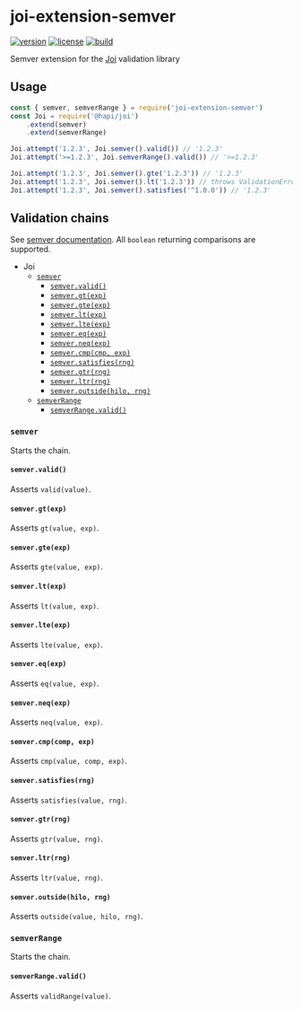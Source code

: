 # joi-extension-semver

[![version](https://img.shields.io/npm/v/joi-extension-semver?style=flat-square)][npm]
[![license](https://img.shields.io/npm/l/joi-extension-semver?style=flat-square)][npm]
[![build](https://travis-ci.org/dszakallas/joi-extension-semver.svg?branch=master)][build]

[npm]: https://www.npmjs.com/package/joi-extension-semver
[build]: https://travis-ci.org/dszakallas/joi-extension-semver

Semver extension for the [Joi][] validation library

[joi]: https://github.com/hapijs/joi

## Usage

```js
const { semver, semverRange } = require('joi-extension-semver')
const Joi = require('@hapi/joi')
    .extend(semver)
    .extend(semverRange)

Joi.attempt('1.2.3', Joi.semver().valid()) // '1.2.3'
Joi.attempt('>=1.2.3', Joi.semverRange().valid()) // '>=1.2.3'

Joi.attempt('1.2.3', Joi.semver().gte('1.2.3')) // '1.2.3'
Joi.attempt('1.2.3', Joi.semver().lt('1.2.3')) // throws ValidationError
Joi.attempt('1.2.3', Joi.semver().satisfies('^1.0.0')) // '1.2.3'
```

## Validation chains

See [semver documentation](https://www.npmjs.com/package/semver). All `boolean`
returning comparisons are supported.

- Joi
  - [`semver`](#semver)
    - [`semver.valid()`](#semvervalid)
    - [`semver.gt(exp)`](#semvergtexp)
    - [`semver.gte(exp)`](#semvergteexp)
    - [`semver.lt(exp)`](#semverltexp)
    - [`semver.lte(exp)`](#semverlteexp)
    - [`semver.eq(exp)`](#semvereqexp)
    - [`semver.neq(exp)`](#semverneqexp)
    - [`semver.cmp(cmp, exp)`](#semvercmpcmp-exp)
    - [`semver.satisfies(rng)`](#semversatisfiesrng)
    - [`semver.gtr(rng)`](#semvergtrrng)
    - [`semver.ltr(rng)`](#semverltrrng)
    - [`semver.outside(hilo, rng)`](#semveroutsidehilo-rng)
  - [`semverRange`](#semverRange)
    - [`semverRange.valid()`](#semverRangevalid)

### `semver`

Starts the chain.

#### `semver.valid()`
Asserts `valid(value)`.
#### `semver.gt(exp)`
Asserts `gt(value, exp)`.
#### `semver.gte(exp)`
Asserts `gte(value, exp)`.
#### `semver.lt(exp)`
Asserts `lt(value, exp)`.
#### `semver.lte(exp)`
Asserts `lte(value, exp)`.
#### `semver.eq(exp)`
Asserts `eq(value, exp)`.
#### `semver.neq(exp)`
Asserts `neq(value, exp)`.
#### `semver.cmp(comp, exp)`
Asserts `cmp(value, comp, exp)`.
#### `semver.satisfies(rng)`
Asserts `satisfies(value, rng)`.
#### `semver.gtr(rng)`
Asserts `gtr(value, rng)`.
#### `semver.ltr(rng)`
Asserts `ltr(value, rng)`.
#### `semver.outside(hilo, rng)`
Asserts `outside(value, hilo, rng)`.

### `semverRange`

Starts the chain.

#### `semverRange.valid()`
Asserts `validRange(value)`.
